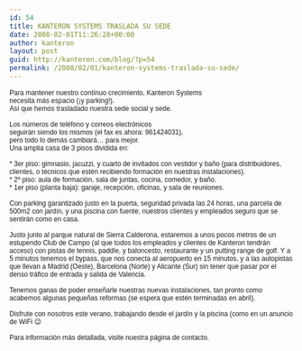 ```yaml
---
id: 54
title: KANTERON SYSTEMS TRASLADA SU SEDE
date: 2008-02-01T11:26:28+00:00
author: kanteron
layout: post
guid: http://kanteron.com/blog/?p=54
permalink: /2008/02/01/kanteron-systems-traslada-su-sede/
---
```

<p style="font: normal normal normal 12px/normal Helvetica;margin: 0px">
  Para mantener nuestro contínuo crecimiento, Kanteron Systems
</p>

<p style="font: normal normal normal 12px/normal Helvetica;margin: 0px">
  necesita más espacio (¡y parking!).
</p>

<p style="font: normal normal normal 12px/normal Helvetica;margin: 0px">
  Así que hemos trasladado nuestra sede social y sede.
</p>

<p style="font: normal normal normal 12px/normal Helvetica;margin: 0px">
  &nbsp;
</p>

<p style="font: normal normal normal 12px/normal Helvetica;margin: 0px">
  Los números de teléfono y correos electrónicos
</p>

<p style="font: normal normal normal 12px/normal Helvetica;margin: 0px">
  seguirán siendo los mismos (el fax es ahora: 961424031),
</p>

<p style="font: normal normal normal 12px/normal Helvetica;margin: 0px">
  pero todo lo demás cambiará&#8230; para mejor.
</p>

<p style="font: normal normal normal 12px/normal Helvetica;margin: 0px">
  Una amplia casa de 3 pisos dividida en:
</p>

<p style="font: normal normal normal 12px/normal Helvetica;margin: 0px">
  &nbsp;
</p>

<p style="font: normal normal normal 12px/normal Helvetica;margin: 0px">
  * 3er piso: gimnasio, jacuzzi, y cuarto de invitados con vestidor y baño (para distribuidores, clientes, o técnicos que estén recibiendo formación en nuestras instalaciones).
</p>

<p style="font: normal normal normal 12px/normal Helvetica;margin: 0px">
  * 2º piso: aula de formación, sala de juntas, cocina, comedor, y baño.
</p>

<p style="font: normal normal normal 12px/normal Helvetica;margin: 0px">
  * 1er piso (planta baja): garaje, recepción, oficinas, y sala de reuniones.
</p>

<p style="font: normal normal normal 12px/normal Helvetica;margin: 0px">
  &nbsp;
</p>

<p style="font: normal normal normal 12px/normal Helvetica;margin: 0px">
  Con parking garantizado justo en la puerta, seguridad privada las 24 horas, una parcela de 500m2 con jardín, y una piscina con fuente, nuestros clientes y empleados seguro que se sentirán como en casa.
</p>

<p style="font: normal normal normal 12px/normal Helvetica;margin: 0px">
  &nbsp;
</p>

<p style="font: normal normal normal 12px/normal Helvetica;margin: 0px">
  Justo junto al parque natural de Sierra Calderona, estaremos a unos pocos metros de un estupendo Club de Campo (al que todos los empleados y clientes de Kanteron tendrán acceso) con pistas de tennis, paddle, y baloncesto, restaurante y un putting range de golf. Y a 5 minutos tenemos el bypass, que nos conecta al aeropuerto en 15 minutos, y a las autopistas que llevan a Madrid (Oeste), Barcelona (Norte) y Alicante (Sur) sin tener que pasar por el denso tráfico de entrada y salida de Valencia.
</p>

<p style="font: normal normal normal 12px/normal Helvetica;margin: 0px">
  &nbsp;
</p>

<p style="font: normal normal normal 12px/normal Helvetica;margin: 0px">
  Tenemos ganas de poder enseñarle nuestras nuevas instalaciones, tan pronto como acabemos algunas pequeñas reformas (se espera que estén terminadas en abril).
</p>

<p style="font: normal normal normal 12px/normal Helvetica;margin: 0px">
  &nbsp;
</p>

<p style="font: normal normal normal 12px/normal Helvetica;margin: 0px">
  Disfrute con nosotros este verano, trabajando desde el jardín y la piscina (como en un anuncio de WiFi 😉
</p>

<p style="font: normal normal normal 12px/normal Helvetica;margin: 0px">
  &nbsp;
</p>

<p style="font: normal normal normal 12px/normal Helvetica;margin: 0px">
  Para información más detallada, visite nuestra página de contacto.
</p>